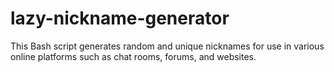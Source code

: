 # lazy-nickname-generator
This Bash script generates random and unique nicknames for use in various online platforms such as chat rooms, forums, and websites.
